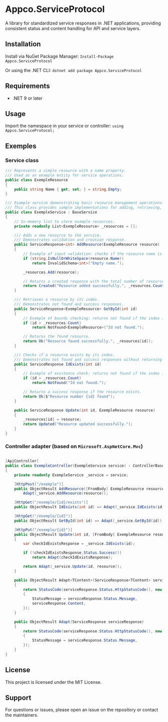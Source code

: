 ﻿# Appco.ServiceProtocol

A library for standardized service responses in .NET applications, providing consistent status and content handling for API and service layers.

## Installation

Install via NuGet Package Manager:
`Install-Package Appco.ServiceProtocol`

Or using the .NET CLI:
`dotnet add package Appco.ServiceProtocol`

## Requirements

- .NET 9 or later

## Usage

Import the namespace in your service or controller:
`using Appco.ServiceProtocol;`

## Exemples

### Service class
```C#
/// Represents a simple resource with a name property.
/// Used as an example entity for service operations.
public class ExempleResource
{
    public string Name { get; set; } = string.Empty;
}

/// Example service demonstrating basic resource management operations.
/// This class provides sample implementations for adding, retrieving, and checking resources.
public class ExempleService : BaseService
{
    // In-memory list to store example resources.
    private readonly List<ExempleResource> _resources = [];

    /// Adds a new resource to the service.
    /// Demonstrates validation and creation response.
    public ServiceResponse<int> AddResource(ExempleResource resource)
    {
        // Example of input validation: checks if the resource name is empty.
        if (string.IsNullOrWhiteSpace(resource.Name))
            return InvalidSchema<int>("Empty name.");

        _resources.Add(resource);

        // Returns a created response with the total number of resources.
        return Created("Resource added successfully.", _resources.Count);
    }

    /// Retrieves a resource by its index.
    /// Demonstrates not found and success responses.
    public ServiceResponse<ExempleResource> GetById(int id)
    {
        // Example of bounds checking: returns not found if the index is out of range.
        if (id > _resources.Count)
            return NotFound<ExempleResource>("Id not found.");

        // Returns the found resource.
        return Ok("Resource found successfully.", _resources[id]);
    }

    /// Checks if a resource exists by its index.
    /// Demonstrates not found and success responses without returning the resource.
    public ServiceResponse IdExists(int id)
    {
        // Example of existence check: returns not found if the index is out of range.
        if (id > _resources.Count)
            return NotFound("Id not found.");

        // Returns a success response if the resource exists.
        return Ok($"Resource number {id} found");
    }

    public ServiceResponse Update(int id, ExempleResource resource)
    {
        _resources[id] = resource;
        return Updated("Resource updated successfully.");
    }
}
```

### Controller adapter (based on `Microsoft.AspNetCore.Mvc`)
```c#

[ApiController]
public class ExempleController(ExempleService service) : ControllerBase
{
    private readonly ExempleService _service = service;

	[HttpPost("/exemple")]
	public ObjectResult AddResource([FromBody] ExempleResource resource) =>
		Adapt(_service.AddResource(resource));

	[HttpGet("/exemple/{id}/exists")]
	public ObjectResult IdExists(int id) => Adapt(_service.IdExists(id));

	[HttpGet("/exemple/{id}")]
	public ObjectResult GetById(int id) => Adapt(_service.GetById(id));

	[HttpPut("/exemple/{id}")]
	public ObjectResult Update(int id, [FromBody] ExempleResource resource)
	{
		var checkIdExistsResponse = _service.IdExists(id);

		if (!checkIdExistsResponse.Status.Success())
			return Adapt(checkIdExistsResponse);

		return Adapt(_service.Update(id, resource));
	}

	public ObjectResult Adapt<TContent>(ServiceResponse<TContent> serviceResponse)
	{
		return StatusCode(serviceResponse.Status.HttpStatusCode(), new
		{
			StatusMessage = serviceResponse.Status.Message,
			serviceResponse.Content,
		});
	}

	public ObjectResult Adapt(ServiceResponse serviceResponse)
	{
		return StatusCode(serviceResponse.Status.HttpStatusCode(), new
		{
			StatusMessage = serviceResponse.Status.Message,
		});
	}
}
```


## License

This project is licensed under the MIT License.

## Support

For questions or issues, please open an issue on the repository or contact the maintainers.